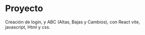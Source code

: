 
# Proyecto
Creación de login, y ABC (Altas, Bajas y Cambios), con React vite, javascript, Html y css.
